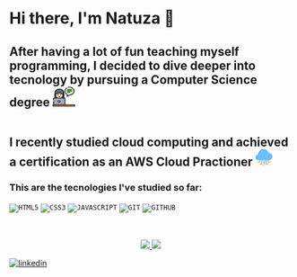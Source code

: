 <h1>
  Hi there, I'm Natuza 👋
</h1>

<h2>
  After having a lot of fun teaching myself programming, I decided to dive deeper into tecnology by pursuing a Computer Science degree <img src="counseling.png" alt="a girl in front of a laptop" style=width:40px;height:35px;><br><br>
  
  I recently studied cloud computing and achieved a certification as an AWS Cloud Practioner <img src="cloud-service.png" alt="a cloud emoji" style=width:30px;height:30px;> 
</h2>

<h3>This are the tecnologies I've studied so far:</h3>
<code><img width="40px" src="https://cdn.jsdelivr.net/gh/devicons/devicon/icons/html5/html5-original-wordmark.svg" title = "HTML5"/></code>
<code><img width="40px" src="https://cdn.jsdelivr.net/gh/devicons/devicon/icons/css3/css3-original-wordmark.svg" title = "CSS3"/></code>
<code><img width="40px" src="https://cdn.jsdelivr.net/gh/devicons/devicon/icons/javascript/javascript-original.svg" title = "JAVASCRIPT"/></code>
<code><img width="40px" src="https://cdn.jsdelivr.net/gh/devicons/devicon/icons/git/git-original.svg" title = "GIT"/></code>
<code><img width="40px" src="https://cdn.jsdelivr.net/gh/devicons/devicon/icons/github/github-original.svg" title = "GITHUB"/></code>
<br><br><br>

<p align="center">
  <a href="https://github.com/natuzamachado">
     <img height="160em" src="https://github-readme-stats-eight-theta.vercel.app/api?username=natuzamachado&show_icons=true&theme=algolia&include_all_commits=true&count_private=true"/>
     <img height="160em" src="https://github-readme-stats-eight-theta.vercel.app/api/top-langs/?username=natuzamachado&layout=compact&langs_count=8&theme=algolia"/>
  </a>
</p>
<a href="https://www.linkedin.com/in/natuza-machado-246a60294/">
    <img width="80px" src="https://i.ibb.co/RyZx12b/linkedin.png" alt="linkedin" style="vertical-align:top;">
